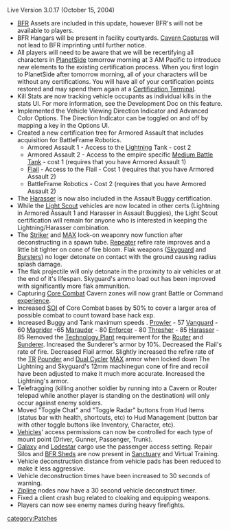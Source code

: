 Live Version 3.0.17 (October 15, 2004)

- [BFR](/BFR "wikilink") Assets are included in this update, however
  BFR's will not be available to players.
- BFR Hangars will be present in facility courtyards. [Cavern
  Captures](/Cavern_Captures "wikilink") will not lead to BFR
  imprinting until further notice.
- All players will need to be aware that we will be recertifying all
  characters in [PlanetSide](/PlanetSide "wikilink") tomorrow morning
  at 3 AM Pacific to introduce new elements to the existing
  certification process. When you first login to PlanetSide after
  tomorrow morning, all of your characters will be without any
  certifications. You will have all of your certification points
  restored and may spend them again at a [Certification
  Terminal](/Certification_Terminal "wikilink").
- Kill Stats are now tracking vehicle occupants as individual kills in
  the stats UI. For more information, see the Development Doc on this
  feature.
- Implemented the Vehicle Viewing Direction Indicator and Advanced
  Color Options. The Direction Indicator can be toggled on and off by
  mapping a key in the Options UI.
- Created a new certification tree for Armored Assault that includes
  acquisition for BattleFrame Robotics.
  - Armored Assault 1 - Access to the
    [Lightning](/Lightning "wikilink") Tank - cost 2
  - Armored Assault 2 - Access to the empire specific [Medium Battle
    Tank](/Medium_Battle_Tank "wikilink") - cost 1 (requires that you
    have Armored Assault 1)
  - [Flail](/Flail "wikilink") - Access to the Flail - Cost 1
    (requires that you have Armored Assault 2)
  - BattleFrame Robotics - Cost 2 (requires that you have Armored
    Assault 2)
- The [Harasser](/Harasser "wikilink") is now also included in the
  Assault Buggy certification.
- While the [Light Scout](/Light_Scout "wikilink") vehicles are now
  located in other certs (Lightning in Armored Assault 1 and Harasser
  in Assault Buggies), the Light Scout certification will remain for
  anyone who is interested in keeping the Lightning/Harasser
  combination.
- The [Striker](/Striker "wikilink") and [MAX](/MAX "wikilink") lock-on
  weaponry now function after deconstructing in a spawn tube.
  [Repeater](/Repeater "wikilink") refire rate improves and a little
  bit tighter on cone of fire bloom. Flak weapons
  ([Skyguard](/Skyguard "wikilink") and [Bursters](/Burster "wikilink"))
  no loger detonate on contact with the ground causing radius splash
  damage.
- The flak projectile will only detonate in the proximity to air
  vehicles or at the end of it's lifespan. Skyguard's ammo load out
  has been improved with significantly more flak ammunition.
- Capturing [Core Combat](/Core_Combat "wikilink") Cavern zones will
  now grant Battle or Command [experience](/experience "wikilink").
- Increased [SOI](/SOI "wikilink") of Core Combat bases by 50% to cover
  a larger area of possible combat to count toward base hack exp.
- Increased Buggy and Tank maximum speeds .
  [Prowler](/Prowler "wikilink") - 57 [Vanguard](/Vanguard "wikilink") -
  60 [Magrider](/Magrider "wikilink") -65
  [Marauder](/Marauder "wikilink") - 80
  [Enforcer](/Enforcer "wikilink") - 80
  [Thresher](/Thresher "wikilink") - 85
  [Harasser](/Harasser "wikilink") - 85 Removed the [Technology
  Plant](/Technology_Plant "wikilink") requirement for the
  [Router](/Router "wikilink") and [Sunderer](/Sunderer "wikilink").
  Increased the Sunderer's armor by 10%. Decreased the Flail's rate of
  fire. Decreased Flail armor. Slightly increased the refire rate of
  the [TR](/TR "wikilink") [Pounder](/Pounder "wikilink") and [Dual
  Cycler](/Dual_Cycler "wikilink") [MAX](/MAX "wikilink") armor when
  locked down The Lightning and Skyguard's 12mm machinegun cone of
  fire and recoil have been adjusted to make it much more accurate.
  Increased the Lightning's armor.
- Telefragging (killing another soldier by running into a Cavern or
  Router telepad while another player is standing on the destination)
  will only occur against enemy soldiers.
- Moved "Toggle Chat" and "Toggle Radar" buttons from Hud Items
  (status bar with health, shortcuts, etc) to Hud Management (button
  bar with other toggle buttons like Inventory, Character, etc).
- [Vehicles](/Vehicle "wikilink")' access permissions can now be
  controlled for each type of mount point (Driver, Gunner, Passenger,
  Trunk).
- [Galaxy](/Galaxy "wikilink") and [Lodestar](/Lodestar "wikilink")
  cargo use the passenger access setting. Repair Silos and [BFR
  Sheds](/BFR_Shed "wikilink") are now present in
  [Sanctuary](/Sanctuary "wikilink") and Virtual Training.
- Vehicle deconstruction distance from vehicle pads has been reduced
  to make it less aggressive.
- Vehicle deconstruction times have been increased to 30 seconds of
  warning.
- [Zipline](/Zipline "wikilink") nodes now have a 30 second vehicle
  deconstruct timer.
- Fixed a client crash bug related to cloaking and equipping weapons.
- Players can now see enemy names during heavy firefights.

[category:Patches](/category:Patches "wikilink")
